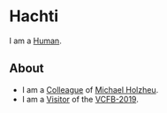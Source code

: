 # Hachti

I am a [Human](40000001.md).

## About

- I am a [Colleague](180000010.md) of [Michael Holzheu](0.md).
- I am a [Visitor](404.md) of the [VCFB-2019](404.md).
